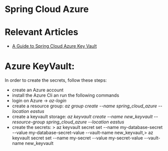 # Spring Cloud Azure

# Relevant Articles
- [A Guide to Spring Cloud Azure Key Vault](https://www.baeldung.com/spring-cloud-azure-key-vault)
# Azure KeyVault: 
In order to create the secrets, follow these steps: 
- create an Azure account 
- install the Azure Cli an run the following commands
- login on Azure -> _az-login_
- create a resource group: _az group create --name spring_cloud_azure --location eastus_
- create a keyvault storage: _az keyvault create --name new_keyvault --resource-group spring_cloud_azure --location eastus_
- create the secrets: > az keyvault secret set --name my-database-secret --value my-database-secret-value --vault-name new_keyvault,> az keyvault secret set --name my-secret --value my-secret-value --vault-name new_keyvault
```
